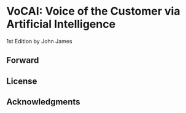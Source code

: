 # VoCAI: Voice of the Customer via Artificial Intelligence

1st Edition by John James

## Forward


## License


## Acknowledgments
